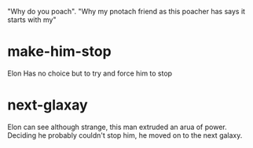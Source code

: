 "Why do you poach". "Why my pnotach friend as this poacher has says it starts with my"
# make-him-stop
Elon Has no choice but to try and force him to stop

# next-glaxay
Elon can see although strange, this man extruded an arua of power. Deciding he probably couldn't stop him, he moved on to the next galaxy.



